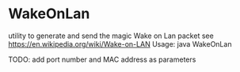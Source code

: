 # WakeOnLan
utility to generate and send the magic Wake on Lan packet
see https://en.wikipedia.org/wiki/Wake-on-LAN
Usage: java WakeOnLan <hostname or IP address>

TODO: add port number and MAC address as parameters